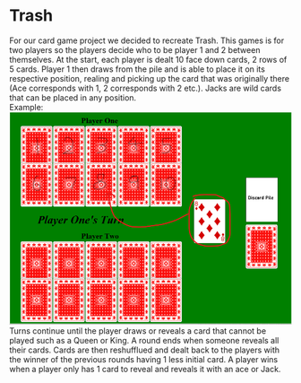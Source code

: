 # Trash 
For our card game project we decided to recreate Trash. This games is for two players so the players decide who to be player 1 and 2 between themselves. At the start, each player is dealt 10 face down cards, 2 rows of 5 cards. Player 1 then draws from the pile and is able to place it on its respective position, realing and picking up the card that was originally there (Ace corresponds with 1, 2 corresponds with 2 etc.). Jacks are wild cards that can be placed in any position.\
Example:\
![Homescreen](E1.png)\
Turns continue until the player draws or reveals a card that cannot be played such as a Queen or King. A round ends when someone reveals all their cards. Cards are then reshufflued and dealt back to the players with the winner of the previous rounds having 1 less initial card. A player wins when a player only has 1 card to reveal and reveals it with an ace or Jack.